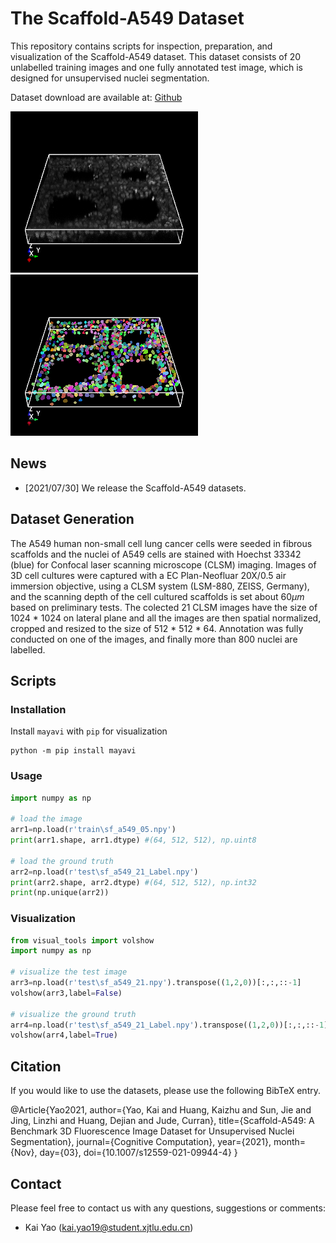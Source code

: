 # The Scaffold-A549 Dataset

This repository contains scripts for inspection, preparation, and visualization of the Scaffold-A549 dataset. This  dataset consists of 20 unlabelled training images and one fully annotated test image, which is designed for unsupervised nuclei segmentation.

Dataset download are available at:  [Github](https://github.com/Kaiseem/Scaffold-A549/releases/download/v1.0/scaffold_a549.zip)

<img src='Imgs/image.gif' width=300>  <img src='Imgs/label.gif'  width=300>

## News
- [2021/07/30] We release the Scaffold-A549 datasets.

## Dataset Generation
The A549 human non-small cell lung cancer cells were seeded in fibrous scaffolds and the nuclei of A549 cells are stained with Hoechst 33342 (blue) for Confocal laser scanning microscope (CLSM) imaging. Images of 3D cell cultures were captured with a EC Plan-Neofluar 20X/0.5 air immersion objective, using a CLSM system (LSM-880, ZEISS, Germany), and the scanning depth of the cell cultured scaffolds is set about 60$\mu m$ based on preliminary tests. The colected 21 CLSM images have the size of 1024 * 1024 on lateral plane and all the images are then spatial normalized, cropped and resized to the size of 512 * 512 * 64. Annotation was fully conducted on one of the images, and finally more than 800 nuclei are labelled.

## Scripts

### Installation

Install `mayavi` with `pip` for visualization
```
python -m pip install mayavi
```
### Usage

````python
import numpy as np

# load the image
arr1=np.load(r'train\sf_a549_05.npy')
print(arr1.shape, arr1.dtype) #(64, 512, 512), np.uint8

# load the ground truth
arr2=np.load(r'test\sf_a549_21_Label.npy')
print(arr2.shape, arr2.dtype) #(64, 512, 512), np.int32
print(np.unique(arr2))
````

### Visualization

````python
from visual_tools import volshow
import numpy as np

# visualize the test image
arr3=np.load(r'test\sf_a549_21.npy').transpose((1,2,0))[:,:,::-1]
volshow(arr3,label=False)

# visualize the ground truth
arr4=np.load(r'test\sf_a549_21_Label.npy').transpose((1,2,0))[:,:,::-1]
volshow(arr4,label=True)
````

## Citation

If you would like to use the datasets, please use the following BibTeX entry.

﻿@Article{Yao2021, 
author={Yao, Kai and Huang, Kaizhu and Sun, Jie and Jing, Linzhi and Huang, Dejian and Jude, Curran},
title={Scaffold-A549: A Benchmark 3D Fluorescence Image Dataset for Unsupervised Nuclei Segmentation},
journal={Cognitive Computation},
year={2021},
month={Nov},
day={03},
doi={10.1007/s12559-021-09944-4}
}
​	

## Contact

Please feel free to contact us with any questions, suggestions or comments:

* Kai Yao  (kai.yao19@student.xjtlu.edu.cn)

